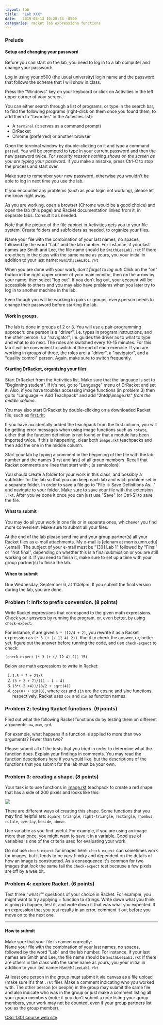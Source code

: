 ```yaml
---
layout: lab
title:  "Lab XXX"
date:   2019-08-13 10:28:34 -0500
categories: racket lab expressions functions
---
```


### Prelude

#### Setup and changing your password

Before you can start on the lab, you need to log in to a lab computer
and change your password:

Log in using your x500 (the usual university) login name and the
password that follows the scheme that I will show in class.

Press the \"Windows\" key on your keyboard or click on Activities in the
left upper corner of your screen.

You can either search through a list of programs, or type in the search
bar, to find the following programs (right-click on them once you found
them, to add them to \"favorites\" in the Activities list):

-   A `terminal` (it serves as a command prompt)
-   DrRacket
-   Chrome (preferred) or another browser

Open the terminal window by double-clicking on it and type a command
`passwd`. You will be prompted to type in your current password and then
the new password twice. *For security reasons nothing shows on the
screen as you are typing your password*. If you make a mistake, press
Ctrl-C to stop the process and start over.

Make sure to remember your new password, otherwise you wouldn\'t be able
to log in next time you use the lab.

If you encounter any problems (such as your login not working), please
let me know right away.

As you are working, open a browser (Chrome would be a good choice) and
open the lab (this page) and Racket documentation linked from it, in
separate tabs. Consult it as needed.

Note that the picture of the file cabinet in Activities gets you to your
file system. Create folders and subfolders as needed, to organize your
files.

Name your file with the combination of your last names, no spaces,
followed by the word \"Lab\" and the lab number. For instance, if your
last names are Smith and Lee, the file name should be `SmithLeeLab1.rkt`
If there are others in the class with the same name as yours, you your
initial in addition to your last name: `MSmithJLeeLab1.rkt`

When you are done with your work, *don\'t forget to log out!* Click on
the \"on\" button in the right upper corner of your main monitor, then
on the arrow by your name, then select \"log out\". If you don\'t log
out, your account will be accessible to others and you may also have
problems when you later try to log in to another machine in the lab.

Even though you will be working in pairs or groups, every person needs
to change their password before starting the lab.

#### Work in groups.

The lab is done in groups of 2 or 3. You will use a pair-programming
approach: one person is a \"driver\", i.e. types in program
instructions, and the other person is a \"navigator\", i.e. guides the
driver as to what to type and what to do next. The roles are switched
every 10-15 minutes. For this lab it will be convenient to switch at the
end of each exercise. If you are working in groups of three, the roles
are: a \"driver\", a \"navigator\", and a \"quality control\" person.
Again, make sure to switch frequently.

#### Starting DrRacket, organizing your files

Start DrRacket from the Activities list. Make sure that the language is
set to \"Beginning student\". If it\'s not, go to \"Language\" menu of
DrRacket and set it. Also, if you have troubles accessing image
functions (in problem 3) then go to \"Language -\> Add Teachpack\" and
add \"2htdp\\image.rkt\" *from the middle column*.

You may also start DrRacket by double-clicking on a downloaded Racket
file, such as [first.rkt](../examples/first.rkt)

If you have accidentally added the teachpack from the first column, you
will be getting error messages when using image functions such as
`rotate`, either that the function definition is not found or that a
module has been imported twice. If this is happening, clear both
`image.rkt` teachpacks and then add the one in the middle column.

Start your lab by typing a comment in the beginning of the file with the
lab number and the names (first and last) of all group members. Recall
that Racket comments are lines that start with ; (a semicolon).

You should create a folder for your work in this class, and possibly a
subfolder for the lab so that you can keep each lab and each problem set
in a separate folder. In order to save a file go to \"File -\> Save
Definitions As\...\" and navigate to your folder. Make sure to save your
file with the extension `.rkt`. After you\'ve done it once you can just
use \"Save\" (or Ctrl-S) to save the file.

#### What to submit

You may do all your work in one file or in separate ones, whichever you
find more convenient. Make sure to submit all your files.

At the end of the lab please send me and your group partner(s) all your
Racket files as e-mail attachments. My e-mail is [elenam at
morris.umn.edu]{.email}. The subject of your e-mail must be \"1301 Lab
1\" followed by \"Final\" or \"Not final\", depending on whether this is
a final submission or you are still working on it. If you need to finish
it, make sure to set up a time with your group partner(s) to finish the
lab.

#### When to submit

Due Wednesday, September 6, at 11:59pm. If you submit the final version
during the lab, you are done.

### Problem 1: Infix to prefix conversion. (8 points)

Write Racket expressions that correspond to the given math expressions.
Check your answers by running the program, or, even better, by using
`check-expect`.

For instance, if are given `3 * (12/4 + 2)`, you rewrite it as a Racket
expression as `(* 3 (+ (/ 12 4) 2))`. Run it to check the answer, or,
better yet, figure out the answer before running the code, and use
`check-expect` to check:

    (check-expect (* 3 (+ (/ 12 4) 2)) 15)

Below are math expressions to write in Racket:

1.  `1.5 * 2 + 21/3`
2.  `(3 + 2 + 7)/(11 - 1 - 4)`
3.  `(3*(-2 +4))/(8/2 + sqrt(4))`
4.  `cos(0) + sin(0)`, where `cos` and `sin` are the cosine and sine
    functions, respectively. Racket uses `cos` and `sin` as function
    names.

### Problem 2: testing Racket functions. (9 points)

Find out what the following Racket functions do by testing them on
different arguments: `<=`, `max`, `gcd`.

For example, what happens if a function is applied to more than two
arguments? Fewer than two?

Please submit all of the tests that you tried in order to determine what
the function does. Explain your findings in comments. You may read the
function descriptions
[here](http://docs.racket-lang.org/htdp-langs/beginner.html) if you
would like, but the descriptions of the functions that you submit for
the lab must be your own.

### Problem 3: creating a shape. (8 points)

Your task is to use functions in
[image.rkt](http://docs.racket-lang.org/teachpack/2htdpimage.html)
teachpack to create a red shape that has a side of 200 pixels and looks
like this:

![](lab1.jpg)

There are different ways of creating this shape. Some functions that you
may find helpful are:
`square`, `triangle`, `right-triangle`, `rectangle`, `rhombus`, `rotate`, `overlay`, `beside`, `above`.

Use variable as you find useful. For example, if you are using an image
more than once, you might want to save it in a variable. Good use of
variables is one of the criteria used for evaluating your work.

Do not use `check-expect` for images here.
`check-expect` can sometimes work for images,
but it tends to be *very* finicky and dependent
on the details of how an image is constructed.
As a consequence it's common for two images that
_look_ the same fail the `check-expect` test
because a few pixels are off by a wee bit.

### Problem 4: explore Racket. (6 points)

Test three \"what if\" questions of your choice in Racket. For example,
you might want to try applying + function to strings. Write down what
you think is going to happen, test it, and write down if that was what
you expected. If an expression that you test results in an error,
comment it out before you move on to the next one.

------------------------------------------------------------------------

#### How to submit

Make sure that your file is named correctly:\
Name your file with the combination of your last names, no spaces,
followed by the word \"Lab\" and the lab number. For instance, if your
last names are Smith and Lee, the file name should be `SmithLeeLab1.rkt`
If there are others in the class with the same name as yours, you your
initial in addition to your last name: `MSmithJLeeLab1.rkt`

At least one person in the group must submit it via canvas as a file
upload (make sure it\'s that `.rkt` file). Make a comment indicating who
you worked with. The other person (or people) in the group may submit
the same file and also indicate who was in the group or just make a
comment listing all your group members (note: if you don\'t submit a
note listing your group members, your work may not be counted, even if
your group partners list you as the group member).

[CSci 1301 course web site](../index.html).
